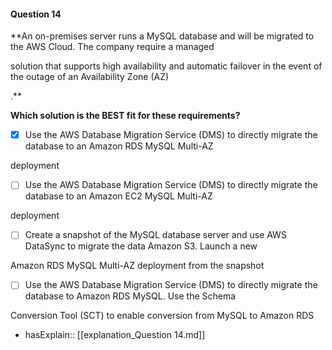 #### Question  14

**An on-premises server runs a MySQL database and will be migrated to the AWS Cloud. The company require a managed

solution that supports high availability and automatic failover in the event of the outage of an Availability Zone (AZ)

.**

**Which solution is the BEST fit for these requirements?**

- [x] Use the AWS Database Migration Service (DMS) to directly migrate the database to an Amazon RDS MySQL Multi-AZ

deployment

- [ ] Use the AWS Database Migration Service (DMS) to directly migrate the database to an Amazon EC2 MySQL Multi-AZ

deployment

- [ ] Create a snapshot of the MySQL database server and use AWS DataSync to migrate the data Amazon S3. Launch a new

Amazon RDS MySQL Multi-AZ deployment from the snapshot

- [ ] Use the AWS Database Migration Service (DMS) to directly migrate the database to Amazon RDS MySQL. Use the Schema

Conversion Tool (SCT) to enable conversion from MySQL to Amazon RDS

- hasExplain:: [[explanation_Question  14.md]]
